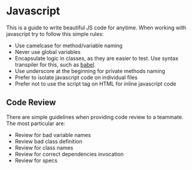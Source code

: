 # Javascript

This is a guide to write beautiful JS code for anytime. When working with javascript try to follow this simple rules:

* Use camelcase for method/variable naming
* Never use global variables
* Encapsulate logic in classes, as they are easier to test. Use syntax transpiler for this, such as [babel](http://babeljs.io/).
* Use underscore at the beginning for private methods naming
* Prefer to isolate javascript code on individual files
* Prefer not to use the script tag on HTML for inline javascript code

## Code Review

There are simple guidelines when providing code review to a teammate. The most particular are:

* Review for bad variable names
* Review bad class definition
* Review for class names
* Review for correct dependencies invocation
* Review for specs
